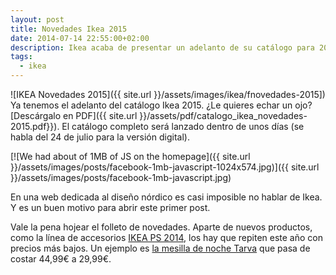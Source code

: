 ```yaml
---
layout: post
title: Novedades Ikea 2015
date: 2014-07-14 22:55:00+02:00
description: Ikea acaba de presentar un adelanto de su catálogo para 2015
tags:
  - ikea
---
```


![IKEA Novedades 2015]({{ site.url }}/assets/images/ikea/fnovedades-2015])
Ya tenemos el adelanto del catálogo Ikea 2015. ¿Le quieres echar un ojo? [Descárgalo en PDF]({{ site.url }}/assets/pdf/catalogo_ikea_novedades-2015.pdf}}). El catálogo completo será lanzado dentro de unos días (se habla del 24 de julio para la versión digital).

[![We had about of 1MB of JS on the homepage]({{ site.url }}/assets/images/posts/facebook-1mb-javascript-1024x574.jpg)]({{ site.url }}/assets/images/posts/facebook-1mb-javascript.jpg)

En una web dedicada al diseño nórdico es casi imposible no hablar de Ikea. Y es un buen motivo para abrir este primer post.

Vale la pena hojear el folleto de novedades. Aparte de nuevos productos, como la línea de accesorios [IKEA PS 2014](http://www.ikea.com/es/es/search/?query=IKEA+PS+2014), los hay que repiten este año con precios más bajos. Un ejemplo es [la mesilla de noche Tarva](http://www.ikea.com/es/es/catalog/products/50219609/) que pasa de costar 44,99€ a 29,99€.